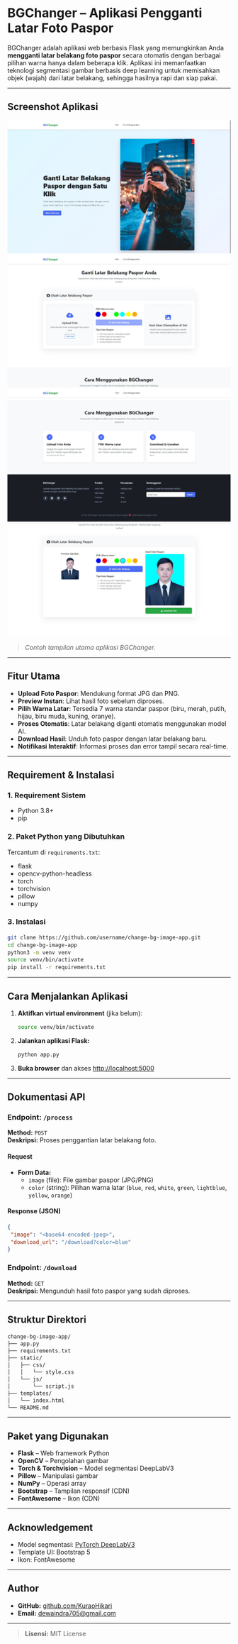 # BGChanger – Aplikasi Pengganti Latar Foto Paspor

BGChanger adalah aplikasi web berbasis Flask yang memungkinkan Anda **mengganti latar belakang foto paspor** secara otomatis dengan berbagai pilihan warna hanya dalam beberapa klik. Aplikasi ini memanfaatkan teknologi segmentasi gambar berbasis deep learning untuk memisahkan objek (wajah) dari latar belakang, sehingga hasilnya rapi dan siap pakai.

---

## Screenshot Aplikasi

![Tampilan BGChanger](static/screenshoot/WhatsApp%20Image%202025-06-07%20at%201.26.22%20PM.jpeg)
![Tampilan BGChanger](static/screenshoot/WhatsApp%20Image%202025-06-07%20at%201.26.40%20PM.jpeg)
![Tampilan BGChanger](static/screenshoot/WhatsApp%20Image%202025-06-07%20at%201.26.56%20PM.jpeg)
![Tampilan BGChanger](static/screenshoot/WhatsApp%20Image%202025-06-07%20at%201.27.36%20PM.jpeg)

> _Contoh tampilan utama aplikasi BGChanger._

---

## Fitur Utama

- **Upload Foto Paspor**: Mendukung format JPG dan PNG.
- **Preview Instan**: Lihat hasil foto sebelum diproses.
- **Pilih Warna Latar**: Tersedia 7 warna standar paspor (biru, merah, putih, hijau, biru muda, kuning, oranye).
- **Proses Otomatis**: Latar belakang diganti otomatis menggunakan model AI.
- **Download Hasil**: Unduh foto paspor dengan latar belakang baru.
- **Notifikasi Interaktif**: Informasi proses dan error tampil secara real-time.

---

## Requirement & Instalasi

### 1. Requirement Sistem

- Python 3.8+
- pip

### 2. Paket Python yang Dibutuhkan

Tercantum di `requirements.txt`:

- flask
- opencv-python-headless
- torch
- torchvision
- pillow
- numpy

### 3. Instalasi

```bash
git clone https://github.com/username/change-bg-image-app.git
cd change-bg-image-app
python3 -m venv venv
source venv/bin/activate
pip install -r requirements.txt
```

---

## Cara Menjalankan Aplikasi

1. **Aktifkan virtual environment** (jika belum):
   ```bash
   source venv/bin/activate
   ```
2. **Jalankan aplikasi Flask:**
   ```bash
   python app.py
   ```
3. **Buka browser** dan akses [http://localhost:5000](http://localhost:5000)

---

## Dokumentasi API

### Endpoint: `/process`

**Method:** `POST`  
**Deskripsi:** Proses penggantian latar belakang foto.

#### Request

- **Form Data:**
  - `image` (file): File gambar paspor (JPG/PNG)
  - `color` (string): Pilihan warna latar (`blue`, `red`, `white`, `green`, `lightblue`, `yellow`, `orange`)

#### Response (JSON)

```json
{
 "image": "<base64-encoded-jpeg>",
 "download_url": "/download?color=blue"
}
```

### Endpoint: `/download`

**Method:** `GET`  
**Deskripsi:** Mengunduh hasil foto paspor yang sudah diproses.

---

## Struktur Direktori

```
change-bg-image-app/
├── app.py
├── requirements.txt
├── static/
│   ├── css/
│   │   └── style.css
│   └── js/
│       └── script.js
├── templates/
│   └── index.html
└── README.md
```

---

## Paket yang Digunakan

- **Flask** – Web framework Python
- **OpenCV** – Pengolahan gambar
- **Torch & Torchvision** – Model segmentasi DeepLabV3
- **Pillow** – Manipulasi gambar
- **NumPy** – Operasi array
- **Bootstrap** – Tampilan responsif (CDN)
- **FontAwesome** – Ikon (CDN)

---

## Acknowledgement

- Model segmentasi: [PyTorch DeepLabV3](https://pytorch.org/vision/stable/models/generated/torchvision.models.deeplabv3_resnet101.html)
- Template UI: Bootstrap 5
- Ikon: FontAwesome

---

## Author

- **GitHub:** [github.com/KuraoHikari](https://github.com/KuraoHikari)
- **Email:** dewaindra705@gmail.com

---

> **Lisensi:** MIT License 
